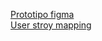 [Prototipo figma](https://www.figma.com/file/xwhwenE3k2apyhoGKPlwms/Untitled?node-id=0%3A1)  
[User stroy mapping](https://app.diagrams.net/#G1yNyUQmQOrf68hgq-2VY4mtybkyEChPvo)